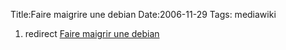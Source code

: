 Title:Faire maigrire une debian
Date:2006-11-29
Tags:  mediawiki

1.  redirect [Faire maigrir une
    debian](faire-maigrir-une-debian.hml "wikilink")

